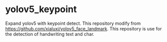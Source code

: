 # yolov5_keypoint
Expand yolov5 with keypoint detect.
This repository modify from https://github.com/xialuxi/yolov5_face_landmark.
This repository is use for the detection of handwriting text and char.
